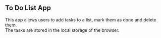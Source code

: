 ## To Do List App
This app allows users to add tasks to a list, mark them as done and delete them.
</br>
The tasks are stored in the local storage of the browser.
